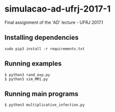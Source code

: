 # simulacao-ad-ufrj-2017-1
Final assignment of the 'AD' lecture - UFRJ 2017.1

## Installing dependencies
`sudo pip3 install -r requirements.txt`

## Running examples
```
$ python3 rand_exp.py
$ python3 sim_MM1.py
```

## Running main programs
```
$ python3 multiplicative_infection.py
```
